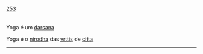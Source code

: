 [253](https://github.com/guilhermeprokisch/ideias/issues/253) 
###### 

Yoga é um [darsana](darsana)


Yoga é o [nirodha](nirodha) das [vrttis](vrttis) de [citta](citta)

-------------------------------------------------------------------------------

